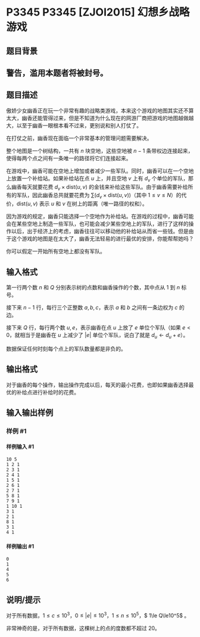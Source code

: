 # P3345 P3345 [ZJOI2015] 幻想乡战略游戏

## 题目背景

## 警告，滥用本题者将被封号。

## 题目描述

傲娇少女幽香正在玩一个非常有趣的战略类游戏，本来这个游戏的地图其实还不算太大，幽香还能管得过来，但是不知道为什么现在的网游厂商把游戏的地图越做越大，以至于幽香一眼根本看不过来，更别说和别人打仗了。

在打仗之前，幽香现在面临一个非常基本的管理问题需要解决。

整个地图是一个树结构，一共有 $n$ 块空地，这些空地被 $n-1$ 条带权边连接起来，使得每两个点之间有一条唯一的路径将它们连接起来。

在游戏中，幽香可能在空地上增加或者减少一些军队。同时，幽香可以在一个空地上放置一个补给站。如果补给站在点 $u$ 上，并且空地 $v$ 上有 $d_v$ 个单位的军队，那么幽香每天就要花费 $d_v \times \text{dist}(u,v)$ 的金钱来补给这些军队。由于幽香需要补给所有的军队，因此幽香总共就要花费为 $\sum (d_v \times \text{dist}(u,v))$（其中 $1 \leq v \leq N$）的代价，$\text{dist}(u,v)$ 表示 $u$ 和 $v$ 在树上的距离（唯一路径的权和）。

因为游戏的规定，幽香只能选择一个空地作为补给站。在游戏的过程中，幽香可能会在某些空地上制造一些军队，也可能会减少某些空地上的军队，进行了这样的操作以后，出于经济上的考虑，幽香往往可以移动他的补给站从而省一些钱。但是由于这个游戏的地图是在太大了，幽香无法轻易的进行最优的安排，你能帮帮她吗？

你可以假定一开始所有空地上都没有军队。

## 输入格式

第一行两个数 $n$ 和 $Q$ 分别表示树的点数和幽香操作的个数，其中点从 $1$ 到 $n$ 标号。

接下来 $n-1$ 行，每行三个正整数 $a,b,c$，表示 $a$ 和 $b$ 之间有一条边权为 $c$ 的边。

接下来 $Q$ 行，每行两个数 $u,e$，表示幽香在点 $u$ 上放了 $e$ 单位个军队（如果 $e<0$，就相当于是幽香在 $u$ 上减少了 $|e|$ 单位个军队，说白了就是 $d_u←d_u+e$）。

数据保证任何时刻每个点上的军队数量都是非负的。

## 输出格式

对于幽香的每个操作，输出操作完成以后，每天的最小花费，也即如果幽香选择最优的补给点进行补给时的花费。


## 输入输出样例

### 样例 #1

#### 样例输入 #1

```
10 5
1 2 1
2 3 1
2 4 1
1 5 1
2 6 1
2 7 1
5 8 1
7 9 1
1 10 1
3 1
2 1
8 1
3 1
4 1
```

#### 样例输出 #1

```
0
1
4
5
6
```

## 说明/提示

对于所有数据，$1\le c\le 10^3$，$0\le |e| \le 10^3$，$1\le n\le10^5$，$ 1\le Q\le10^5$ 。

非常神奇的是，对于所有数据，这棵树上的点的度数都不超过 $20$。
